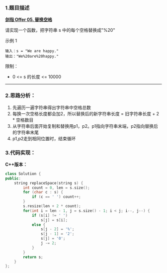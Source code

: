 
### 1.题目描述

 **[剑指 Offer 05. 替换空格](https://leetcode-cn.com/problems/ti-huan-kong-ge-lcof/)** 


请实现一个函数，把字符串 s 中的每个空格替换成"%20"

示例 1

```
输入：s = "We are happy."
输出："We%20are%20happy."
```

限制：

* 0 <= s 的长度 <= 10000

-------------

### 2.思路分析：

1. 先遍历一遍字符串得出字符串中空格总数
2. 每换一次空格长度都会加2，所以替换后的新字符串长度 = 旧字符串长度 + 2 * 空格数目
3. 从字符串后面开始复制和替换用p1，p2。p1指向字符串末端，p2指向替换后的字符串末尾
4. p1,p2走到相同位置时，结束循环

### 3.代码实现：

**C++版本：**

```C++
class Solution {
public:
    string replaceSpace(string s) {
        int count = 0, len = s.size();
        for (char c : s) {
            if (c == ' ') count++;
        }
        s.resize(len + 2 * count);
        for(int i = len - 1, j = s.size() - 1; i < j; i--, j--) {
            if (s[i] != ' ')
                s[j] = s[i];
            else {
                s[j - 2] = '%';
                s[j - 1] = '2';
                s[j] = '0';
                j -= 2;
            }
        }
        return s;
    }
};
```
